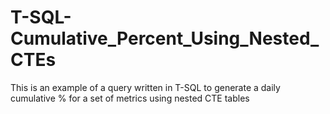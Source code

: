 # T-SQL-Cumulative_Percent_Using_Nested_CTEs
This is an example of a query written in T-SQL to generate a daily cumulative % for a set of metrics using nested CTE tables
